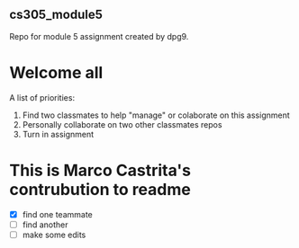 ## cs305_module5
Repo for module 5 assignment created by dpg9.

# Welcome all

A list of priorities:

1. Find two classmates to help "manage" or colaborate on this assignment
2. Personally collaborate on two other classmates repos
3. Turn in assignment

# This is Marco Castrita's contrubution to readme

- [x] find one teammate
- [ ] find another
- [ ] make some edits

